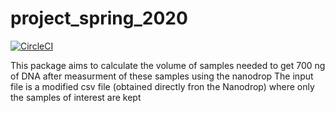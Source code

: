 # project_spring_2020

[![CircleCI](https://circleci.com/gh/biof309/project_spring_2020/tree/master.svg?style=shield)](https://circleci.com/gh/biof309/project_spring_2020/tree/master)

This package aims to calculate the volume of samples needed to get 700 ng of DNA after measurment of these samples using the nanodrop
The input file is a modified csv file (obtained directly fron the Nanodrop) where only the samples of interest are kept
